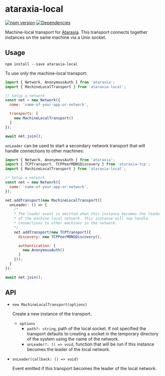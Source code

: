 # ataraxia-local

[![npm version](https://img.shields.io/npm/v/ataraxia-local)](https://www.npmjs.com/package/ataraxia-local)
[![Dependencies](https://img.shields.io/librariesio/release/npm/ataraxia-local)](https://libraries.io/npm/ataraxia-local)

Machine-local transport for [Ataraxia](https://github.com/aholstenson/ataraxia).
This transport connects together instances on the same machine via a Unix
socket.

## Usage

```
npm install --save ataraxia-local
```

To use only the machine-local transport:

```javascript
import { Network, AnonymousAuth } from 'ataraxia';
import { MachineLocalTransport } from 'ataraxia-local';

// Setup a network
const net = new Network({
  name: 'name-of-your-app-or-network',

  transports: [
    new MachineLocalTransport()
  ]
});

await net.join();
```

`onLeader` can be used to start a secondary network transport that
will handle connections to other machines:

```javascript
import { Network, AnonymousAuth } from 'ataraxia';
import { TCPTransport, TCPPeerMDNSDiscovery } from 'ataraxia-tcp';
import { MachineLocalTransport } from 'ataraxia-local';

// Setup a network
const net = new Network({
  name: 'name-of-your-app-or-network',
});

net.addTransport(new MachineLocalTransport([
  onLeader: () => {
    /*
    * The leader event is emitted when this instance becomes the leader
    * of the machine-local network. This instance will now handle
    * connections to other machines in the network.
    */
    net.addTransport(new TCPTransport({
      discovery: new TCPPeerMDNSDiscovery(),

      authentication: [
        new AnonymousAuth()
      ]
    }));
  }
]);

await net.join();
```

## API

* `new MachineLocalTransport(options)`

  Create a new instance of the transport.

  * `options`
    * `path?: string`, path of the local socket. If not specified the transport 
      defaults to creating a socket in the temporary directory of the system 
      using the name of the network.
    * `onLeader?: () => void`, function that will be run if this instance 
      becomes the leader of the local network.

* `onLeader(callback: () => void)`

  Event emitted if this transport becomes the leader of the local network.

